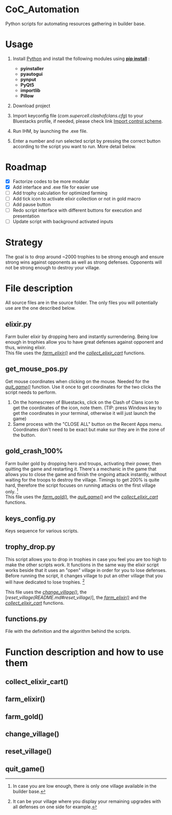# CoC_Automation
Python scripts for automating resources gathering in builder base.

# Usage
1. Install [Python](https://www.python.org/downloads/) and install the following modules using [**pip install**](https://pypi.org/project/pip/) :
    - **pyinstaller**
    - **pyautogui**
    - **pynput**
    - **PyQt5**
    - **importlib**
    - **Pillow**

2. Download project
4. Import keyconfig file (*com.supercell.clashofclans.cfg*) to your Bluestacks profile, if needed, please check link [Import control scheme](https://support.bluestacks.com/hc/en-us/articles/360056129291-How-to-import-your-game-controls-from-BlueStacks-4-and-use-them-in-BlueStacks-5#:~:text=After%20the%20game%20launches%2C%20open,on%20the%20%22Import%22%20icon.). 
5. Run IHM, by launching the .exe file.
6. Enter a number and run selected script by pressing the correct button according to the script you want to run. More detail below.

# Roadmap
- [x] Factorize codes to be more modular
- [x] Add interface and .exe file for easier use
- [ ] Add trophy calculation for optimized farming
- [ ] Add tick icon to activate elixir collection or not in gold macro
- [ ] Add pause button
- [ ] Redo script interface with different buttons for execution and presentation
- [ ] Update script with background activated inputs

# Strategy

The goal is to drop around ~2000 trophies to be strong enough and ensure strong wins against opponents as well as strong defenses. Opponents will not be strong enough to destroy your village.

# File description

All source files are in the source folder.
The only files you will potentially use are the one described below.

## elixir.py

Farm builer elixir by dropping hero and instantly surrendering.
Being low enough in trophies allow you to have great defenses against opponent and thus, winning elixir.  
This file uses the [*farm_elixir()*](README.md#farm_elixir) and the [*collect_elixir_cart*](README.md#collect_elixir_cart) functions.

## get_mouse_pos.py

Get mouse coordinates when clicking on the mouse. Needed for the [*quit_game()*](README.md#quit_game) function.
Use it once to get coordinates for the two clicks the script needs to perform.
1. On the homescreen of Bluestacks, click on the Clash of Clans icon to get the coordinates of the icon, note them. (TIP: press Windows key to get the coordinates in your terminal, otherwise it will just launch the game)
2. Same process with the "CLOSE ALL" button on the Recent Apps menu.
Coordinates don't need to be exact but make sur they are in the zone of the button. 

## gold_crash_100%

Farm builer gold by dropping hero and troups, activating their power, then quitting the game and restarting it.
There's a mechanic in the game that allows you to close the game and finish the ongoing attack instantly, without waiting for the troops to destroy the village.
Timings to get 200% is quite hard, therefore the script focuses on running attacks on the first village only. [^1]  
This file uses the [*farm_gold()*](README.md#farm_gold), the [*quit_game()*](README.md#quit_game) and the [*collect_elixir_cart*](README.md#collect_elixir_cart) functions.

[^1]: In case you are low enough, there is only one village available in the builder base.

## keys_config.py

Keys sequence for various scripts.

## trophy_drop.py

This script allows you to drop in trophies in case you feel you are too high to make the other scripts work. It functions in the same way the elixir script works beside that it uses an "open" village in order for you to lose defenses. 
Before running the script, it changes village to put an other village that you will have dedicated to lose trophies. [^2]

This file uses the [*change_village()*](README.md#change_village), the [*reset_village(README.md#reset_village)*], the [*farm_elixir()*](README.md#farm_elixir) and the [*collect_elixir_cart*](README.md#collect_elixir_cart) functions.

[^2]: It can be your village where you display your remaining upgrades with all defenses on one side for example.

## functions.py

File with the definition and the algorithm behind the scripts.

# Function description and how to use them

## collect_elixir_cart()

## farm_elixir()

## farm_gold()

## change_village()

## reset_village()

## quit_game()
